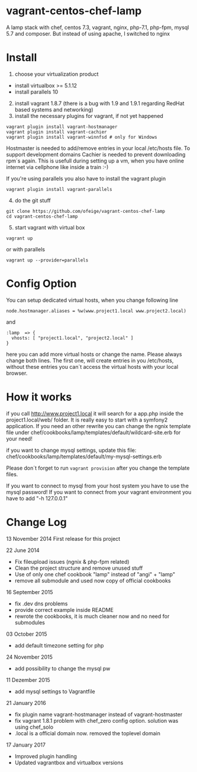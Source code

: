 vagrant-centos-chef-lamp
========================

A lamp stack with chef, centos 7.3, vagrant, nginx, php-7.1, php-fpm, mysql 5.7 and composer. But instead of using apache, I switched to nginx

Install
=======

1. choose your virtualization product
 - install virtualbox >= 5.1.12
 - install parallels 10
2. install vagrant 1.8.7 (there is a bug with 1.9 and 1.9.1 regarding RedHat based systems and networking)
3. install the necessary plugins for vagrant, if not yet happened
 ```
 vagrant plugin install vagrant-hostmanager
 vagrant plugin install vagrant-cachier
 vagrant plugin install vagrant-winnfsd # only for Windows
 ```

 Hostmaster is needed to add/remove entries in your local /etc/hosts file. To support development domains
 Cachier is needed to prevent downloading rpm´s again. This is usefull during setting up a vm, when you have online internet  via cellphone like inside a train :-)
 
 If you're using parallels you also have to install the vagrant plugin
 ```
 vagrant plugin install vagrant-parallels
 ```


4. do the git stuff
 ```
 git clone https://github.com/ofeige/vagrant-centos-chef-lamp
 cd vagrant-centos-chef-lamp
 ```

5. start vagrant with virtual box
 ```
 vagrant up
 ```
 or with parallels
 ```
 vagrant up --provider=parallels
 ```

Config Option
=============

You can setup dedicated virtual hosts, when you change following line

```
node.hostmanager.aliases = %w(www.project1.local www.project2.local)
```

and

```
:lamp  => {
  vhosts: [ "project1.local", "project2.local" ]
}
```

here you can add more virtual hosts or change the name. Please always change both lines. The first one, will create entries in you /etc/hosts, without these entries you can´t access the virtual hosts with your local browser.

How it works
============

if you call http://www.project1.local it will search for a app.php inside the project1.local/web/ folder. It is really easy to start with a symfony2 application. If you need an other rewrite you can change the ngnix template file under chef/cookbooks/lamp/templates/default/wildcard-site.erb for your need!

if you want to change mysql settings, update this file: chef/cookbooks/lamp/templates/default/my-mysql-settings.erb

Please don´t forget to run ```vagrant provision``` after you change the template files.

If you want to connect to mysql from your host system you have to use the mysql password! If you want to connect from your vagrant environment you have to add "-h 127.0.0.1"

Change Log
==========
13 November 2014
First release for this project

22 June 2014
 - Fix fileupload issues (ngnix & php-fpm related)
 - Clean the project structure and remove unused stuff
 - Use of only one chef cookbook "lamp" instead of "angi" + "lamp"
 - remove all submodule and used now copy of official cookbooks

16 September 2015
 - fix .dev dns problems
 - provide correct example inside README
 - rewrote the cookbooks, it is much cleaner now and no need for submodules

03 October 2015
 - add default timezone setting for php

24 November 2015
 - add possibility to change the mysql pw

11 Dezember 2015
 - add mysql settings to Vagrantfile

21 January 2016
- fix plugin name vagrant-hostmanager instead of vagrant-hostmaster
- fix vagrant 1.8.1 problem with chef_zero config option. solution was using chef_solo
- .local is a official domain now. removed the toplevel domain

17 January 2017
- Improved plugin handling
- Updated vagrantbox and virtualbox versions
